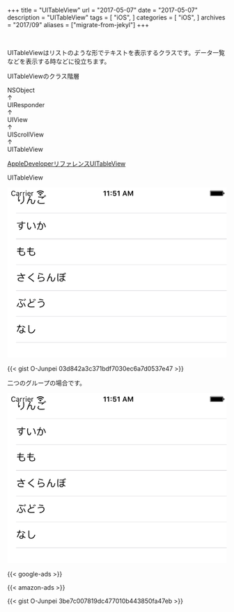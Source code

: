 +++
title = "UITableView"
url = "2017-05-07"
date = "2017-05-07"
description = "UITableView"
tags = [
    "iOS",
]
categories = [
    "iOS",
]
archives = "2017/09"
aliases = ["migrate-from-jekyl"]
+++

<br>

UITableViewはリストのような形でテキストを表示するクラスです。データ一覧などを表示する時などに役立ちます。

UITableViewのクラス階層

NSObject  
↑  
UIResponder  
↑  
UIView  
↑  
UIScrollView  
↑  
UITableView  

[AppleDeveloperリファレンスUITableView](https://developer.apple.com/reference/uikit/uitableview)



UITableView  

![alt](1.png)

{{< gist O-Junpei 03d842a3c371bdf7030ec6a7d0537e47 >}}



二つのグループの場合です。

![alt](2.png)

<!-- Google Ads -->
{{< google-ads >}}

<!-- Amazon Ads -->
{{< amazon-ads >}}

{{< gist O-Junpei 3be7c007819dc477010b443850fa47eb >}}
